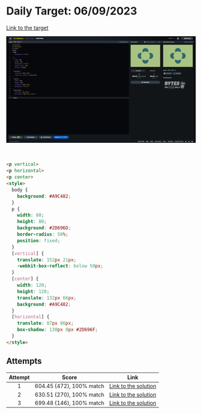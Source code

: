 # Daily Target: 06/09/2023

[Link to the target](https://cssbattle.dev/play/tjqT6GqcgdL7fWFqYnqK)

![img](src/images/daily-target_2023-09-06.png)

<br>

```html
<p vertical>
<p horizontal>
<p center>
<style>
  body {
    background: #A9C482;
  }
  p {
    width: 80;
    height: 80;
    background: #2D696D;
    border-radius: 50%;
    position: fixed;
  }
  [vertical] {
    translate: 152px 21px;
    -webkit-box-reflect: below 50px;
  }
  [center] {
    width: 120;
    height: 120;
    translate: 132px 66px;
    background: #A9C482;
  }
  [horizontal] {
    translate: 87px 86px;
    box-shadow: 130px 0px #2D696F; 
  }
</style>
```

## Attempts
| Attempt | Score | Link |
|:-:|:-:|:-:|
| 1 | 604.45 {472}, 100% match | [Link to the solution](src/html/daily-target_2023-09-06_attempt-01.html) |
| 2 | 630.51 {270}, 100% match | [Link to the solution](src/html/daily-target_2023-09-06_attempt-02.html) |
| 3 | 699.48 {146}, 100% match | [Link to the solution](src/html/daily-target_2023-09-06_attempt-03.html) |